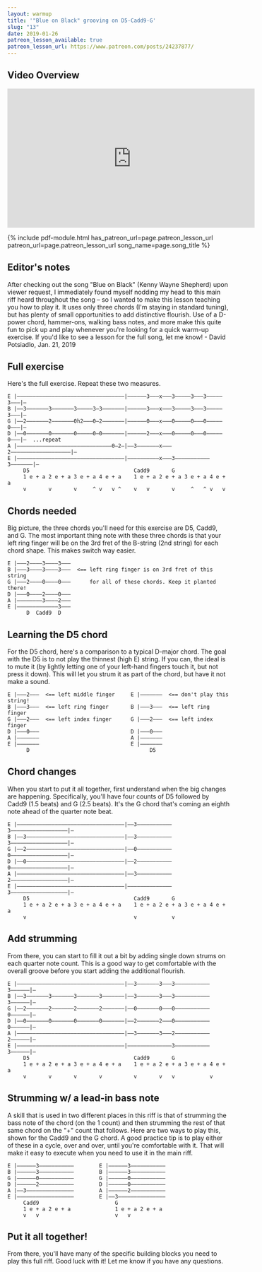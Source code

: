 ```yaml
---
layout: warmup
title: '"Blue on Black" grooving on D5-Cadd9-G'
slug: "13"
date: 2019-01-26
patreon_lesson_available: true
patreon_lesson_url: https://www.patreon.com/posts/24237877/
---
```


## Video Overview

<iframe width="560" height="315" src="https://www.youtube.com/embed/AkWDnuZMo9E?showinfo=0" frameborder="0" allowfullscreen></iframe>

<!-- Coming soon! -->

{% include pdf-module.html has_patreon_url=page.patreon_lesson_url patreon_url=page.patreon_lesson_url song_name=page.song_title %}

<!-- Coming soon... -->

## Editor's notes

After checking out the song "Blue on Black" (Kenny Wayne Shepherd) upon viewer request, I immediately found myself nodding my head to this main riff heard throughout the song – so I wanted to make this lesson teaching you how to play it. It uses only three chords (I'm staying in standard tuning), but has plenty of small opportunities to add distinctive flourish. Use of a D-power chord, hammer-ons, walking bass notes, and more make this quite fun to pick up and play whenever you're looking for a quick warm-up exercise. If you'd like to see a lesson for the full song, let me know! - David Potsiadlo, Jan. 21, 2019

## Full exercise

Here's the full exercise. Repeat these two measures.

    E |––––––––––––––––––––––––––––––––––|––––––3–––x–––3–––––3–––3–––––3–––|–
    B |––3–––––––3–––––––3–––––3–3–––––––|––––––3–––x–––3–––––3–––3–––––3–––|–
    G |––2–––––––2–––––––0h2–––0–2–––––––|––––––0–––x–––0–––––0–––0–––––0–––|–
    D |––0–––––––0–––––––0–––––0–0–––––––|––––––2–––x–––0–––––0–––0–––––0–––|–  ...repeat
    A |––––––––––––––––––––––––––––––0–2–|––3–––––––x–––2–––––––––––––––––––|–
    E |––––––––––––––––––––––––––––––––––|––––––––––x–––3–––––––––––3–––––––|–
         D5                                 Cadd9       G
         1 e + a 2 e + a 3 e + a 4 e + a    1 e + a 2 e + a 3 e + a 4 e + a
         v       v       v     ^ v   v ^    v   v       v     ^   ^ v   v

## Chords needed

Big picture, the three chords you'll need for this exercise are D5, Cadd9, and G. The most important thing note with these three chords is that your left ring finger will be on the 3rd fret of the B-string (2nd string) for each chord shape. This makes switch way easier.

    E |–––2––––3––––3–––
    B |–––3––––3––––3–––  <== left ring finger is on 3rd fret of this string
    G |–––2––––0––––0–––      for all of these chords. Keep it planted there!
    D |–––0––––2––––0–––
    A |––––––––3––––2–––
    E |–––––––––––––3–––
          D  Cadd9  D

## Learning the D5 chord

For the D5 chord, here's a comparison to a typical D-major chord. The goal with the D5 is to not play the thinnest (high E) string. If you can, the ideal is to mute it (by lightly letting one of your left-hand fingers touch it, but not press it down). This will let you strum it as part of the chord, but have it not make a sound.

    E |–––2–––  <== left middle finger     E |–––––––  <== don't play this string!
    B |–––3–––  <== left ring finger       B |–––3–––  <== left ring finger
    G |–––2–––  <== left index finger      G |–––2–––  <== left index finger
    D |–––0–––                             D |–––0–––
    A |–––––––                             A |–––––––
    E |–––––––                             E |–––––––
          D                                      D5

## Chord changes

When you start to put it all together, first understand when the big changes are happening. Specifically, you'll have four counts of D5 followed by Cadd9 (1.5 beats) and G (2.5 beats). It's the G chord that's coming an eighth note ahead of the quarter note beat.

    E |––––––––––––––––––––––––––––––––––|––3–––––––––––3––––––––––––––––––|–
    B |––3–––––––––––––––––––––––––––––––|––3–––––––––––3––––––––––––––––––|–
    G |––2–––––––––––––––––––––––––––––––|––0–––––––––––0––––––––––––––––––|–
    D |––0–––––––––––––––––––––––––––––––|––2–––––––––––0––––––––––––––––––|–
    A |––––––––––––––––––––––––––––––––––|––3–––––––––––2––––––––––––––––––|–
    E |––––––––––––––––––––––––––––––––––|––––––––––––––3––––––––––––––––––|–
         D5                                 Cadd9       G
         1 e + a 2 e + a 3 e + a 4 e + a    1 e + a 2 e + a 3 e + a 4 e + a
         v                                  v           v

## Add strumming

From there, you can start to fill it out a bit by adding single down strums on each quarter note count. This is a good way to get comfortable with the overall groove before you start adding the additional flourish.

    E |––––––––––––––––––––––––––––––––––|––3–––––––3–––3–––––––––––3––––––|–
    B |––3–––––––3–––––––3–––––––3–––––––|––3–––––––3–––3–––––––––––3––––––|–
    G |––2–––––––2–––––––2–––––––2–––––––|––0–––––––0–––0–––––––––––0––––––|–
    D |––0–––––––0–––––––0–––––––0–––––––|––2–––––––2–––0–––––––––––0––––––|–
    A |––––––––––––––––––––––––––––––––––|––3–––––––3–––2–––––––––––2––––––|–
    E |––––––––––––––––––––––––––––––––––|––––––––––––––3–––––––––––3––––––|–
         D5                                 Cadd9       G
         1 e + a 2 e + a 3 e + a 4 e + a    1 e + a 2 e + a 3 e + a 4 e + a
         v       v       v       v          v       v   v           v

## Strumming w/ a lead-in bass note

A skill that is used in two different places in this riff is that of strumming the bass note of the chord (on the 1 count) and then strumming the rest of that same chord on the "+" count that follows. Here are two ways to play this, shown for the Cadd9 and the G chord. A good practice tip is to play either of these in a cycle, over and over, until you're comfortable with it. That will make it easy to execute when you need to use it in the main riff.

    E |––––––3–––––––––––        E |––––––3–––––––––––
    B |––––––3–––––––––––        B |––––––3–––––––––––
    G |––––––0–––––––––––        G |––––––0–––––––––––
    D |––––––2–––––––––––        D |––––––0–––––––––––
    A |––3–––––––––––––––        A |––––––2–––––––––––
    E |––––––––––––––––––        E |––3–––––––––––––––
         Cadd9                        G
         1 e + a 2 e + a              1 e + a 2 e + a
         v   v                        v   v

## Put it all together!

From there, you'll have many of the specific building blocks you need to play this full riff. Good luck with it! Let me know if you have any questions.

